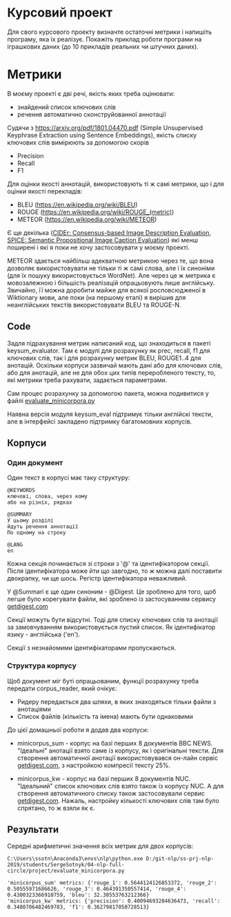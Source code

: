 # Курсовий проект
Для свого курсового проекту визначте остаточні метрики і напишіть програму, яка їх 
реалізує. Покажіть приклад роботи програми на іграшкових даних (до 10 прикладів 
реальних чи штучних даних).

# Метрики
В моєму проекті є дві речі, якість яких треба оцінювати: 
- знайдений список ключових слів
- речення автоматично сконструйованної аннотації

Судячи з https://arxiv.org/pdf/1801.04470.pdf (Simple Unsupervised Keyphrase 
Extraction using Sentence Embeddings), якість списку ключових слів вимірюють за 
допомогою скорів 

- Precision
- Recall
- F1

Для оцінки якості аннотацій, використовують ті ж самі метрики, що і для оцінки
якості перекладів:

- BLEU (https://en.wikipedia.org/wiki/BLEU)
- ROUGE (<https://en.wikipedia.org/wiki/ROUGE_(metric)>)
- METEOR (https://en.wikipedia.org/wiki/METEOR)

Є ще декілька 
([CIDEr: Consensus-based Image Description Evaluation](http://arxiv.org/pdf/1411.5726.pdf),
[SPICE: Semantic Propositional Image Caption Evaluation](https://arxiv.org/abs/1607.08822)) які менш поширені і які я поки не хочу 
застосовувати у моєму проекті.

METEOR здається найбільш адекватною метрикою через те, що вона дозволяє використовувати 
не тільки ті ж самі слова, але і їх синоніми (для їх пошуку використовується 
WordNet). Але через це ж метрика є мовозалежною і більшість реалізацій опрацьовують
лише англійську. Звичайно, її можна доробити майже для всякої росповсюдженої в Wiktionary 
мови, але поки (на першому етапі) я вирішив для неанглійських текстів використовувати 
BLEU та ROUGE-N.

## Code

Задля підрахування метрик написаний код, що знаходиться в пакеті keysum_evaluator. 
Там є модулі для розрахунку як prec, recall, f1 для ключових слів, так і для 
розрахунку метрик BLEU, ROUGE1..4 для анотацій. Оскільки корпуси зазвичай мають
дані або для ключових слів, або для анотацій, але не для обох цих типів 
переробленого тексту, то, які метрики треба рахувати, задається параметрами.

Сам процес розрахунку за допомогою пакета, можна подивитися у файлі 
[evaluate_minicorpora.py](evaluate_minicorpora.py)

Наявна версія модуля keysum_eval підтримує тільки англійскі тексти, але в інтерфейсі 
закладено підтримку багатомовних корпусів.

## Корпуси

### Один документ

Один текст в корпусі має таку структуру:

```
@KEYWORDS
ключові, слова, через кому
або на різніх, рядках

@SUMMARY
У цьому розділі
йдуть речення аннотації
По одному на строку

@LANG
en
```
 
Кожна секція починається зі строки з '@' та ідентифікатором секції. Після 
ідентифікатора може йти що завгодно, то ж можна далі поставити двокрапку, чи ще шось.
Регістр ідентифікатора неважливий.
 
У @Summari є ще один синоним - @Digest. Це зроблено для того, щоб легше було корегувати
файли, які зроблено із застосуванням сервису [getdigest.com](https://getdigest.com)
 
Секції можуть бути відсутні. Тоді для списку ключових слів та анотації за 
замовчуванням використовується пустий список. Як ідентифікатор язику - англійська ('en').
 
Секції з незнайомими ідентифікаторами пропускаються.
 
### Структура корпусу
 
Щоб документ міг буті опрацьованим, функції розрахунку треба передати corpus_reader, 
який очікує:
 
* Ридеру передається два шляхи, в яких знаходяться тільки файли з анотаціями
* Список файлів (кількість та імена) мають бути однаковими
 
До цієї домашньої роботи я додав два корпуси:
 
- minicorpus_sum - корпус на базі перших 8 документів BBC NEWS. "Ідеальні" анотації 
взято саме із корпусу, як і оригінальні тексти. Для створення автоматичної анотації
використовувався он-лайн сервіс [getdigest.com](https://getdigest.com), з настройкою
компресії тексту 25%.
 
- minicorpus_kw - корпус на базі перших 8 документів NUC. "Ідеальний" список 
ключових слів взято також із корпусу NUC. А для створення автоматичного списку
також застосовували сервис [getdigest.com](https://getdigest.com). Нажаль, 
настройку кількості ключових слів там було спрятано, то ж взяли як є.
 
## Результати

Середні арифметичні значення всіх метрик для двох корпусів:
 
``` 
C:\Users\ssotn\Anaconda3\envs\nlp\python.exe D:/git-nlp/ss-prj-nlp-2019/students/SergeSotnyk/04-nlp-full-circle/project/evaluate_minicorpora.py

'minicorpus_sum' metrics: {'rouge_1': 0.5644124126853372, 'rouge_2': 0.50555971686626, 'rouge_3': 0.464391350557414, 'rouge_4': 0.4300323366910759, 'bleu': 32.38553763212366}
'minicorpus_kw' metrics: {'precision': 0.40094693284636473, 'recall': 0.3480706482469783, 'f1': 0.36279817050728513}
```